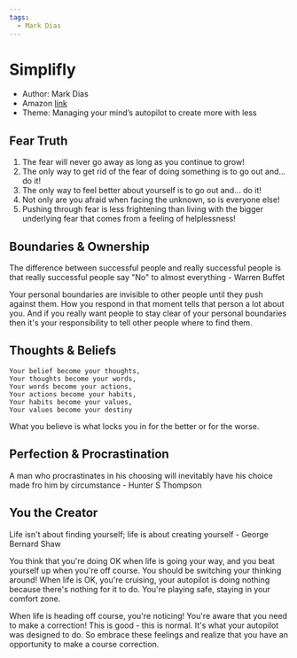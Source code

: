 ```yaml
---
tags:
  - Mark Dias
---
```


# Simplifly

- Author: Mark Dias
- Amazon [link](https://a.co/d/0Dj8go1)
- Theme: Managing your mind’s autopilot to create more with less

## Fear Truth

1. The fear will never go away as long as you continue to grow!
2. The only way to get rid of the fear of doing something is to go out and... do it!
3. The only way to feel better about yourself is to go out and... do it!
4. Not only are you afraid when facing the unknown, so is everyone else!
5. Pushing through fear is less frightening than living with the bigger underlying fear that comes from a feeling of helplessness!

## Boundaries & Ownership

The difference between successful people and really successful people is that really successful people say "No" to almost everything - Warren Buffet

Your personal boundaries are invisible to other people until they push against them. How you respond in that moment tells that person a lot about you. And if you really want people to stay clear of your personal boundaries then it's your responsibility to tell other people where to find them.

## Thoughts & Beliefs

```
Your belief become your thoughts,
Your thoughts become your words,
Your words become your actions,
Your actions become your habits,
Your habits become your values,
Your values become your destiny
```

What you believe is what locks you in for the better or for the worse.

## Perfection & Procrastination

A man who procrastinates in his choosing will inevitably have his choice made fro him by circumstance - Hunter S Thompson

## You the Creator

Life isn't about finding yourself; life is about creating yourself - George Bernard Shaw

You think that you're doing OK when life is going your way, and you beat yourself up when you're off course. You should be switching your thinking around! When life is OK, you're cruising, your autopilot is doing nothing because there's nothing for it to do. You're playing safe, staying in your comfort zone.

When life is heading off course, you're noticing! You're aware that you need to make a correction! This is good - this is normal. It's what your autopilot was designed to do. So embrace these feelings and realize that you have an opportunity to make a course correction.
